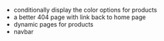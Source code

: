 - conditionally display the color options for products
- a better 404 page with link back to home page
- dynamic pages for products
- navbar